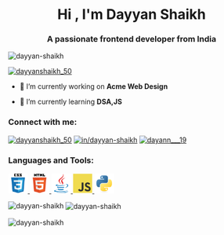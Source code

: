 

<!--
**Dayyan-s/Dayyan-s** is a ✨ _special_ ✨ repository because its `README.md` (this file) appears on your GitHub profile.

Here are some ideas to get you started:


- 🌱 I’m currently learning ...
- 👯 I’m looking to collaborate on ...
- 🤔 I’m looking for help with ...
- 💬 Ask me about ...
- 📫 How to reach me: ...
- 😄 Pronouns: ...
- ⚡ Fun fact: ..
-->


<h1 align="center">Hi , I'm Dayyan Shaikh</h1>
<h3 align="center">A passionate frontend developer from India</h3>


<p align="left"> <img src="https://komarev.com/ghpvc/?username=dayyan-shaikh&label=Profile%20views&color=0e75b6&style=flat" alt="dayyan-shaikh" /> </p>

<p align="left"> <a href="https://twitter.com/dayyanshaikh_50" target="blank"><img src="https://img.shields.io/twitter/follow/dayyanshaikh_50?logo=twitter&style=for-the-badge" alt="dayyanshaikh_50" /></a> </p>

- 🔭 I’m currently working on **Acme Web Design**

- 🌱 I’m currently learning **DSA,JS**

<h3 align="left">Connect with me:</h3>
<p align="left">
<a href="https://twitter.com/dayyanshaikh_50" target="blank"><img align="center" src="https://raw.githubusercontent.com/rahuldkjain/github-profile-readme-generator/master/src/images/icons/Social/twitter.svg" alt="dayyanshaikh_50" height="30" width="40" /></a>
<a href="https://linkedin.com/in/in/dayyan-shaikh" target="blank"><img align="center" src="https://raw.githubusercontent.com/rahuldkjain/github-profile-readme-generator/master/src/images/icons/Social/linked-in-alt.svg" alt="in/dayyan-shaikh" height="30" width="40" /></a>
<a href="https://instagram.com/dayann___19" target="blank"><img align="center" src="https://raw.githubusercontent.com/rahuldkjain/github-profile-readme-generator/master/src/images/icons/Social/instagram.svg" alt="dayann___19" height="30" width="40" /></a>
</p>

<h3 align="left">Languages and Tools:</h3>
<p align="left"> <a href="https://www.w3schools.com/css/" target="_blank" rel="noreferrer"> <img src="https://raw.githubusercontent.com/devicons/devicon/master/icons/css3/css3-original-wordmark.svg" alt="css3" width="40" height="40"/> </a> <a href="https://www.w3.org/html/" target="_blank" rel="noreferrer"> <img src="https://raw.githubusercontent.com/devicons/devicon/master/icons/html5/html5-original-wordmark.svg" alt="html5" width="40" height="40"/> </a> <a href="https://www.java.com" target="_blank" rel="noreferrer"> <img src="https://raw.githubusercontent.com/devicons/devicon/master/icons/java/java-original.svg" alt="java" width="40" height="40"/> </a> <a href="https://developer.mozilla.org/en-US/docs/Web/JavaScript" target="_blank" rel="noreferrer"> <img src="https://raw.githubusercontent.com/devicons/devicon/master/icons/javascript/javascript-original.svg" alt="javascript" width="40" height="40"/> </a> <a href="https://www.python.org" target="_blank" rel="noreferrer"> <img src="https://raw.githubusercontent.com/devicons/devicon/master/icons/python/python-original.svg" alt="python" width="40" height="40"/> </a> </p>

<p><img align="left" src="https://github-readme-stats.vercel.app/api/top-langs?username=dayyan-shaikh&show_icons=true&locale=en&layout=compact" alt="dayyan-shaikh" /></p>

<p>&nbsp;<img align="center" src="https://github-readme-stats.vercel.app/api?username=dayyan-shaikh&show_icons=true&locale=en" alt="dayyan-shaikh" /></p>

<p><img align="center" src="https://github-readme-streak-stats.herokuapp.com/?user=dayyan-shaikh&" alt="dayyan-shaikh" /></p>
